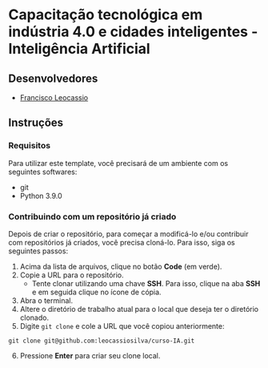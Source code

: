 #  Capacitação tecnológica em indústria 4.0 e cidades inteligentes - Inteligência Artificial


## Desenvolvedores
 - [Francisco Leocassio](https://github.com/leocassiosilva)

## Instruções

### Requisitos

Para utilizar este template, você precisará de um ambiente com os seguintes softwares:
 - git
 - Python 3.9.0
   
### Contribuindo com um repositório já criado

Depois de criar o repositório, para começar a modificá-lo e/ou contribuir com repositórios já criados,  você precisa cloná-lo. Para isso, siga os seguintes passos:

1. Acima da lista de arquivos, clique no botão **Code** (em verde).
2. Copie a URL para o repositório.
    - Tente clonar utilizando uma chave **SSH**. Para isso, clique na aba **SSH** e em seguida clique no ícone de cópia.
3. Abra o terminal.
4. Altere o diretório de trabalho atual para o local que deseja ter o diretório clonado.
5. Digite `git clone` e cole a URL que você copiou anteriormente:

```
git clone git@github.com:leocassiosilva/curso-IA.git
```
6. Pressione **Enter** para criar seu clone local.
